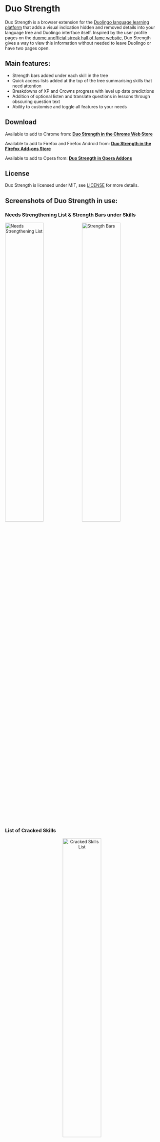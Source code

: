 # Duo Strength
Duo Strength is a browser extension for the [Duolingo language learning platform](https://www.duolingo.com/) that adds a visual indication hidden and removed details into your language tree and Duolingo interface itself. Inspired by the user profile pages on the [duome unofficial streak hall of fame website](https://duome.eu/), Duo Strength gives a way to view this information without needed to leave Duolingo or have two pages open.

## Main features:
- Strength bars added under each skill in the tree
- Quick access lists added at the top of the tree summarising skills that need attention
- Breakdowns of XP and Crowns progress with level up date predictions
- Addition of optional listen and translate questions in lessons through obscuring question text
- Ability to customise and toggle all features to your needs

## Download
Available to add to Chrome from: **[Duo Strength in the Chrome Web Store](https://chrome.google.com/webstore/detail/duo-strength/oghbejipobmlmgfbdjmfgnnhepngcmle/)**

Available to add to Firefox and Firefox Android from: **[Duo Strength in the Firefox Add-ons Store](https://addons.mozilla.org/addon/duo-strength/)**

Available to add to Opera from: **[Duo Strength in Opera Addons](https://addons.opera.com/en-gb/extensions/details/duo-strength/)**

## License
Duo Strength is licensed under MIT, see [LICENSE](/LICENSE) for more details.


## Screenshots of Duo Strength in use:

### Needs Strengthening List & Strength Bars under Skills
<img alt="Needs Strengthening List" src="https://toransharma.com/i/Duo%20Strength%20v1.2%20Needs%20Strengthening%20List.png" width="50%" /><img alt="Strength Bars" src="https://toransharma.com/i/Duo%20Strength%20v1.2%20Strength%20Bars.png" width="50%" />

### List of Cracked Skills
<p align="center">
  <img alt="Cracked Skills List" src="https://toransharma.com/i/Duo%20Strength%20v1.2%20Cracked%20Skills%20List.png" align="top" width="50%" />
</p>

### Suggestion on Fully Strengthened Trees
<img alt="Skill Suggestion" src="https://toransharma.com/i/Duo%20Strength%20v1.2%20Skill%20Suggestion.png" align="top" width="50%" /><img alt="Next Lesson" src="https://toransharma.com/i/Duo%20Strength%20v1.2%20Next%20Lesson.png" width="50%" />

### Additional Crowns & XP Information and Coloured Flag Borders to Show Tree Level
<img alt="Crowns Info" src="https://toransharma.com/i/Duo-Strength/v1.3/crowns-info.png" align="top" width="33%" /><img alt="XP Info" src="https://toransharma.com/i/Duo%20Strength%20v1.2%20XP%20Info.png" align="top" width="33%" /><img alt="Language Change Flag Borders" src="https://toransharma.com/i/Duo-Strength/v1.3/flag-borders.png" align="top" width="33%" />

### Buttons to Practise a Skill, Redo a Passed Checkpoint and Show Words List
<img alt="Practise Button" src="https://toransharma.com/i/Duo-Strength/v1.3/practise-button.png" align="top" width="33%" /><img alt="Redo Checkpoints" src="https://toransharma.com/i/Duo-Strength/v1.3/redo-checkpoint-buttons.png" align="top" width="33%" /><img alt="Words List Button" src="https://toransharma.com/i/Duo-Strength/v1.3/words-list.png" align="top" width="33%" />

### Customise Features in the Options Popup
<p align="center">
  <img alt="Options Page" src="https://toransharma.com/i/Duo-Strength/v1.3/options-popup.png" width="50%" />
</p>
